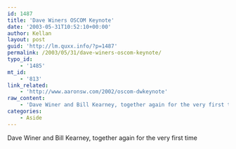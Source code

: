 ```yaml
---
id: 1487
title: 'Dave Winers OSCOM Keynote'
date: '2003-05-31T10:52:10+00:00'
author: Kellan
layout: post
guid: 'http://lm.quxx.info/?p=1487'
permalink: /2003/05/31/dave-winers-oscom-keynote/
typo_id:
    - '1485'
mt_id:
    - '813'
link_related:
    - 'http://www.aaronsw.com/2002/oscom-dwkeynote'
raw_content:
    - 'Dave Winer and Bill Kearney, together again for the very first time'
categories:
    - Aside
---
```


Dave Winer and Bill Kearney, together again for the very first time